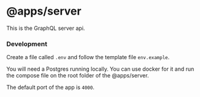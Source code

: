 # @apps/server

This is the GraphQL server api.

### Development

Create a file called `.env` and follow the template file `env.example`.

You will need a Postgres running locally. You can use docker for it and run the compose file on the root folder of the @apps/server.

The default port of the app is `4000`.

